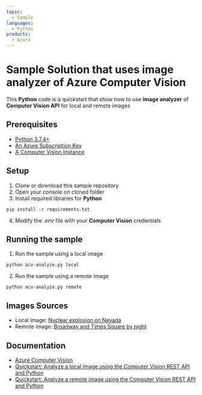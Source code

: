 ```yaml
---
topic: 
  - Sample
languages:
  - Python 
products:
  - Azure
---
```


# Sample Solution that uses image analyzer of Azure Computer Vision
This **Python** code is a quickstart that show how to use **image analyzer** of **Computer Vision API** for local and remote images

## Prerequisites
- [Python 3.7.4+](https://www.python.org/)
- [An Azure Subscription Key](https://portal.azure.com/#home)
- [A Computer Vision Instance](https://azure.microsoft.com/en-us/try/cognitive-services/?api=computer-vision)

## Setup
1. Clone or download this sample repository
2. Open your console on cloned folder
3. Install required libraries for **Python**
```
pip install -r requirements.txt
```
4. Modify the *.env* file with your **Computer Vision** credentials

## Running the sample
1. Run the sample using a local image
```
python acv-analyze.py local
```
2. Run the sample using a remote image
```
python acv-analyze.py remote
```

## Images Sources
* Local image: [Nuclear explosion on Nevada](https://upload.wikimedia.org/wikipedia/commons/thumb/a/aa/Quote.JPG/320px-Quote.JPG)
* Remote image: [Broadway and Times Square by night](https://upload.wikimedia.org/wikipedia/commons/thumb/1/12/Broadway_and_Times_Square_by_night.jpg/450px-Broadway_and_Times_Square_by_night.jpg)

## Documentation
* [Azure Computer Vision](https://azure.microsoft.com/en-us/services/cognitive-services/computer-vision/)
* [Quickstart: Analyze a local image using the Computer Vision REST API and Python](https://docs.microsoft.com/en-us/azure/cognitive-services/computer-vision/quickstarts/python-disk)
* [Quickstart: Analyze a remote image using the Computer Vision REST API and Python](https://docs.microsoft.com/en-us/azure/cognitive-services/computer-vision/quickstarts/python-analyze)